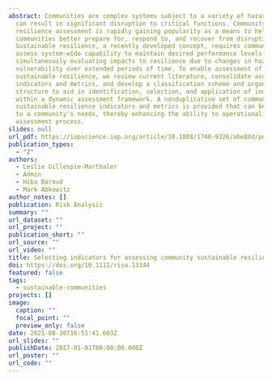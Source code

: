 ```yaml
---
abstract: Communities are complex systems subject to a variety of hazards that
  can result in significant disruption to critical functions. Community
  resilience assessment is rapidly gaining popularity as a means to help
  communities better prepare for, respond to, and recover from disruption.
  Sustainable resilience, a recently developed concept, requires communities to
  assess system-wide capability to maintain desired performance levels while
  simultaneously evaluating impacts to resilience due to changes in hazards and
  vulnerability over extended periods of time. To enable assessment of community
  sustainable resilience, we review current literature, consolidate available
  indicators and metrics, and develop a classification scheme and organizational
  structure to aid in identification, selection, and application of indicators
  within a dynamic assessment framework. A nonduplicative set of community
  sustainable resilience indicators and metrics is provided that can be tailored
  to a community's needs, thereby enhancing the ability to operationalize the
  assessment process.
slides: null
url_pdf: https://iopscience.iop.org/article/10.1088/1748-9326/abe88d/pdf
publication_types:
  - "2"
authors:
  - Leslie Gillespie‐Marthaler
  - Admin
  - Hiba Baroud
  - Mark Abkowitz
author_notes: []
publication: Risk Analysis
summary: ""
url_dataset: ""
url_project: ""
publication_short: ""
url_source: ""
url_video: ""
title: Selecting indicators for assessing community sustainable resilience
doi: https://doi.org/10.1111/risa.13344
featured: false
tags:
  - sustainable-communities
projects: []
image:
  caption: ""
  focal_point: ""
  preview_only: false
date: 2021-08-30T16:51:41.603Z
url_slides: ""
publishDate: 2017-01-01T00:00:00.000Z
url_poster: ""
url_code: ""
---
```


